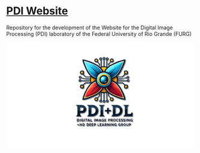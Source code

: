 # [PDI Website](https://pdi-dl.github.io/PDI-DL.github.io/)

Repository for the development of the Website for the Digital Image Processing (PDI) laboratory of the Federal University of Rio Grande (FURG)

<a href="https://pdi-dl.github.io/PDI-DL.github.io/"><img src="src/assets/other/carousel/pdi_banner.png" alt="PDI Banner"></a>
